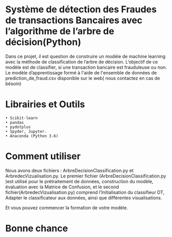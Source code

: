# Système de détection des Fraudes de transactions Bancaires avec l’algorithme de l’arbre de décision(Python)

Dans ce projet, il est question de construire un modèle de machine learning avec la méthode de classification de l’arbre de décision. 
L’objectif de ce modèle est de classifier,  si une transaction bancaire  est frauduleuse ou non. 
Le modèle d’apprentissage formé à l'aide de l'ensemble de données de prediction_de_fraud.csv disponible sur le web( nous contactez en cas de bésoin)

# Librairies et Outils
    • Scikit-learn
    • pandas
    • pydotplus
    • Spyder, Jupyter.
    • Anaconda (Python 3.6)

# Comment utiliser
Nous avons deux fichiers :  ArbreDecisionClassification.py et  ArbredecVizualisation.py. Le premier fichier (ArbreDecisionClassification.py )est utilisé pour le prétraitement de données, construction du modèle, évaluation avec la Matrice de Confusion, et le second fichier(ArbredecVizualisation.py) comprend l’Initialisation du classifieur DT, Adapter le classificateur aux données, ainsi que différentes visualisations.

Et vous pouvez commencer la formation de votre modèle.
# Bonne chance
